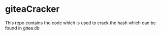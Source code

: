 # giteaCracker
This repo contains the code which is used to crack the hash which can be found in gitea.db
